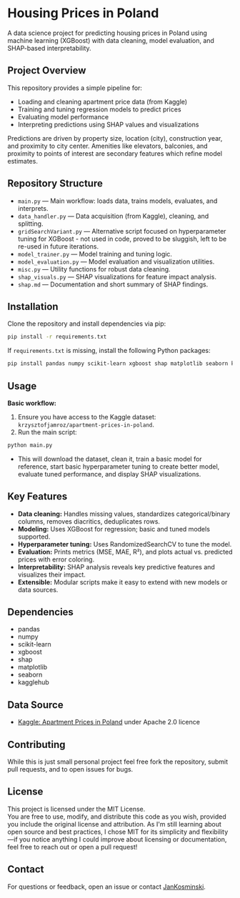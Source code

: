 # Housing Prices in Poland

A data science project for predicting housing prices in Poland using machine learning (XGBoost) with data cleaning, model evaluation, and SHAP-based interpretability.

## Project Overview

This repository provides a simple pipeline for:
- Loading and cleaning apartment price data (from Kaggle)
- Training and tuning regression models to predict prices
- Evaluating model performance
- Interpreting predictions using SHAP values and visualizations

Predictions are driven by property size, location (city), construction year, and proximity to city center. Amenities like elevators, balconies, and proximity to points of interest are secondary features which refine model estimates.

## Repository Structure

- `main.py` — Main workflow: loads data, trains models, evaluates, and interprets.
- `data_handler.py` — Data acquisition (from Kaggle), cleaning, and splitting.
- `gridSearchVariant.py` — Alternative script focused on hyperparameter tuning for XGBoost - not used in code, proved to be sluggish, left to be re-used in future iterations. 
- `model_trainer.py` — Model training and tuning logic.
- `model_evaluation.py` — Model evaluation and visualization utilities.
- `misc.py` — Utility functions for robust data cleaning.
- `shap_visuals.py` — SHAP visualizations for feature impact analysis.
- `shap.md` — Documentation and short summary of SHAP findings.

## Installation

Clone the repository and install dependencies via pip:

```bash
pip install -r requirements.txt
```

If `requirements.txt` is missing, install the following Python packages:

```bash
pip install pandas numpy scikit-learn xgboost shap matplotlib seaborn kagglehub
```

## Usage

**Basic workflow:**

1. Ensure you have access to the Kaggle dataset: `krzysztofjamroz/apartment-prices-in-poland`.
2. Run the main script:

```bash
python main.py
```

- This will download the dataset, clean it, train a basic model for reference, start basic hyperparameter tuning to create better model, evaluate tuned performance, and display SHAP visualizations.


## Key Features

- **Data cleaning:** Handles missing values, standardizes categorical/binary columns, removes diacritics, deduplicates rows.
- **Modeling:** Uses XGBoost for regression; basic and tuned models supported.
- **Hyperparameter tuning:** Uses RandomizedSearchCV to tune the model.
- **Evaluation:** Prints metrics (MSE, MAE, R²), and plots actual vs. predicted prices with error coloring.
- **Interpretability:** SHAP analysis reveals key predictive features and visualizes their impact.
- **Extensible:** Modular scripts make it easy to extend with new models or data sources.

## Dependencies

- pandas
- numpy
- scikit-learn
- xgboost
- shap
- matplotlib
- seaborn
- kagglehub

## Data Source

- [Kaggle: Apartment Prices in Poland](https://www.kaggle.com/datasets/krzysztofjamroz/apartment-prices-in-poland)
  under Apache 2.0 licence

## Contributing

While this is just small personal project feel free fork the repository, submit pull requests, and to open issues for bugs.

## License

This project is licensed under the MIT License.  
You are free to use, modify, and distribute this code as you wish, provided you include the original license and attribution.
As I'm still learning about open source and best practices, I chose MIT for its simplicity and flexibility—if you notice anything I could improve about licensing or documentation, feel free to reach out or open a pull request!

## Contact

For questions or feedback, open an issue or contact [JanKosminski](https://github.com/JanKosminski).
